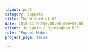 ```yaml
---
layout: post
category: puppets
title: The Wizard of OZ
date: 2018-11-04T00:00:00.000+00:00
client: Jo Lakin / Birmingham REP
role: 'Puppet Maker '
project_page: false

---
```

